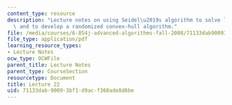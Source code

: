 ```yaml
---
content_type: resource
description: "Lecture notes on using Seidel\u2019s algorithm to solve linear programs\
  \ and to develop a randomized convex-hull algorithm."
file: /media/courses/6-854j-advanced-algorithms-fall-2008/71133dab90093bf1d9acf368ade8d6be_lec22.pdf
file_type: application/pdf
learning_resource_types:
- Lecture Notes
ocw_type: OCWFile
parent_title: Lecture Notes
parent_type: CourseSection
resourcetype: Document
title: Lecture 22
uid: 71133dab-9009-3bf1-d9ac-f368ade8d6be
---
```

